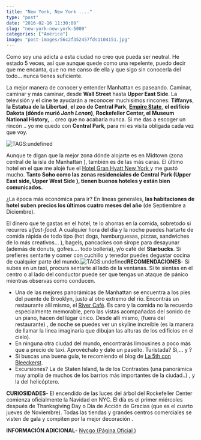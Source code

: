 ```yaml
---
title: "New York, New York ...."
type: "post"
date: "2016-02-16 11:30:00"
slug: "new-york-new-york-5000"
categories: ["América"]
image: "post-images/56c2f352457fds1104151.jpg"
---
```


Como soy una adicta a esta ciudad no creo que pueda ser neutral. He estado 5 veces, así que aunque quede como una repelente, puedo decir que me encanta, que no me canso de ella y que sigo sin conocerla del todo... nunca tienes suficiente.  
  
La mejor manera de conocer y entender Manhattan es paseando. Caminar, caminar y más caminar, desde **Wall Street** hasta **Upper East Side**. La televisión y el cine te ayudarán a reconocer muchisimos rincones: **Tiffanys**, **la Estatua de la Libertad**, **el zoo de Central Park**, [**Empire State**,](http://www.missviajes.com/empire-state-simbolo-nueva-york-112053) **el edificio Dakota (dónde murió *Jonh Lenon*)**,  **Rockefeller Center, el Museum National History,** .. creo que no acabaría nunca. Si me das a escoger un rincón .. yo me quedo con **Central Park**, para mí es visita obligada cada vez que voy.  
  
![ TAGS:undefined](post-images/56c2f352457fds1104151.jpg "puente en Central Park")  
  
Aunque te digan que la mejor zona dónde alojarte es en Midtown (zona central de la isla de Manhattan ), también es de las más caras. El último hotel en el que me alojé fue el [Hotel Gran Hyatt New York ](http://www.missviajes.com/hotel-gran-hyatt-new-york-517146)y me gustó mucho. **Tanto Soho como las zonas residenciales de Central Park (Upper East side, Upper West Side ), tienen buenos hoteles y están bien comunicados.**  
  
¿La época más económica para ir? En lineas generales, **las habitaciones de hotel suben precios los últimos cuatro meses del año** (de Septiembre a Diciembre).  
  
El dinero que te gastas en el hotel, te lo ahorras en la comida, sobretodo si recurres al*fast-food*. A cualquier hora del día y la noche puedes hartarte de comida rápida de todo tipo (hot dogs, hamburguesas, pizzas, sandwiches de lo más creativos... ), bagels, pancackes con sirope para desayunar (además de donuts, gofres.... todo bolleria), y/o café del **Starbucks**. Si prefieres sentarte y comer con cuchillo y tenedor puedes degustar cocina de cualquier parte del mundo.![ TAGS:undefined](post-images/56c2f77bdd4d8s90236.jpg "Upper East Side ")**RECOMENDACIONES**- Si subes en un taxi, procura sentarte al lado de la ventanas. Si te sientas en el centro o al lado del conductor puede ser que tengas un ataque de pánico mientras observas como conducen.
- Una de las mejores panorámicas de Manhattan se encuentra a los pies del puente de Brooklyn, justo al otro extremo del rio. Encontrás un restaurante allí mismo, el [River Café](http://therivercafe.com/). Es caro y la comida no la recuerdo especialmente memorable, pero las vistas acompañadas del sonido de un piano, hacen del lúgar único. Desde allí mismo, (fuera del restaurante) , de noche se puedes ver un skyline increíble (es la manera de llamar la linea imaginaria que dibujan las alturas de los edificios en el cielo).
- En ninguna otra ciudad del mundo, encontrarás limousines a poco más que a precio de taxi. Aprovéchalo y date un paseito. Turistada? Si,... y ?
- Si buscas una buena guía, te recomiendo el blog de [La 5th con Bleeckerst](http://www.la5thconbleeckerst.com/).
- Excursiones? La de Staten Island, la de los Contrastes (una panorámica muy amplia de muchos de los barrios más importantes de la ciudad..) , y la del helicóptero.

**CURIOSIDADES**- El encendido de las luces del árbol del Rockefeller Center comienza oficialmente la Navidad en NYC. El día es el primer miércoles después de Thanksgiving Day o Dia de Acción de Gracias (que es el cuarto jueves de Noviembre). Todas las tiendas y grandes centros comerciales se visten de gala y compiten por la mejor decoración .

**INFORMACIÓN ADICIONAL**- [Nycgo (Página Oficial )](http://www.nycgo.com/es)